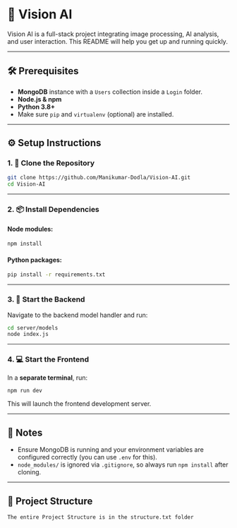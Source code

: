 # 🚀 Vision AI

Vision AI is a full-stack project integrating image processing, AI analysis, and user interaction. This README will help you get up and running quickly.

---

## 🛠️ Prerequisites

* **MongoDB** instance with a `Users` collection inside a `Login` folder.
* **Node.js & npm**
* **Python 3.8+**
* Make sure `pip` and `virtualenv` (optional) are installed.

---

## ⚙️ Setup Instructions

### 1. 📁 Clone the Repository

```bash
git clone https://github.com/Manikumar-Dodla/Vision-AI.git
cd Vision-AI
```

---

### 2. 📦 Install Dependencies

#### Node modules:

```bash
npm install
```

#### Python packages:

```bash
pip install -r requirements.txt
```

---

### 3. 🔌 Start the Backend

Navigate to the backend model handler and run:

```bash
cd server/models
node index.js
```

---

### 4. 💻 Start the Frontend

In a **separate terminal**, run:

```bash
npm run dev
```

This will launch the frontend development server.

---

## 🧠 Notes

* Ensure MongoDB is running and your environment variables are configured correctly (you can use `.env` for this).
* `node_modules/` is ignored via `.gitignore`, so always run `npm install` after cloning.

---

## 📂 Project Structure

```
The entire Project Structure is in the structure.txt folder
```
